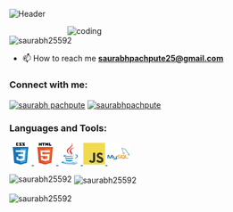 ![Header](https://example.com/github-header-image.png)

<img align="right" alt="coding" width="400" src="https://encrypted-tbn0.gstatic.com/images?q=tbn:ANd9GcTJxPDirH_NgPwia57QZRs50LaegyYd444A06xb-TJBx1r39S6vfVdohh5PC6Ei0xzydW0&usqp=CAU">


<p align="left"> <img src="https://komarev.com/ghpvc/?username=saurabh25592&label=Profile%20views&color=0e75b6&style=flat" alt="saurabh25592" /> </p>


- 📫 How to reach me **saurabhpachpute25@gmail.com**

<h3 align="left">Connect with me:</h3>
<p align="left">
<a href="https://linkedin.com/in/saurabh pachpute" target="blank"><img align="center" src="https://raw.githubusercontent.com/rahuldkjain/github-profile-readme-generator/master/src/images/icons/Social/linked-in-alt.svg" alt="saurabh pachpute" height="30" width="40" /></a>
<a href="https://www.leetcode.com/saurabhpachpute" target="blank"><img align="center" src="https://raw.githubusercontent.com/rahuldkjain/github-profile-readme-generator/master/src/images/icons/Social/leet-code.svg" alt="saurabhpachpute" height="30" width="40" /></a>
</p>

<h3 align="left">Languages and Tools:</h3>
<p align="left"> <a href="https://www.w3schools.com/css/" target="_blank" rel="noreferrer"> <img src="https://raw.githubusercontent.com/devicons/devicon/master/icons/css3/css3-original-wordmark.svg" alt="css3" width="40" height="40"/> </a> <a href="https://www.w3.org/html/" target="_blank" rel="noreferrer"> <img src="https://raw.githubusercontent.com/devicons/devicon/master/icons/html5/html5-original-wordmark.svg" alt="html5" width="40" height="40"/> </a> <a href="https://www.java.com" target="_blank" rel="noreferrer"> <img src="https://raw.githubusercontent.com/devicons/devicon/master/icons/java/java-original.svg" alt="java" width="40" height="40"/> </a> <a href="https://developer.mozilla.org/en-US/docs/Web/JavaScript" target="_blank" rel="noreferrer"> <img src="https://raw.githubusercontent.com/devicons/devicon/master/icons/javascript/javascript-original.svg" alt="javascript" width="40" height="40"/> </a> <a href="https://www.mysql.com/" target="_blank" rel="noreferrer"> <img src="https://raw.githubusercontent.com/devicons/devicon/master/icons/mysql/mysql-original-wordmark.svg" alt="mysql" width="40" height="40"/> </a> </p>

<p><img align="left" src="https://github-readme-stats.vercel.app/api/top-langs?username=saurabh25592&show_icons=true&locale=en&layout=compact" alt="saurabh25592" /></p>

<p>&nbsp;<img align="center" src="https://github-readme-stats.vercel.app/api?username=saurabh25592&show_icons=true&locale=en" alt="saurabh25592" /></p>

<p><img align="center" src="https://github-readme-streak-stats.herokuapp.com/?user=saurabh25592&" alt="saurabh25592" /></p> 
